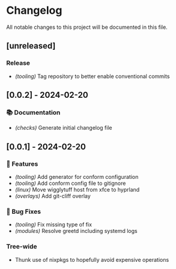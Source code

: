 # Changelog

All notable changes to this project will be documented in this file.

## [unreleased]

### Release

- *(tooling)* Tag repository to better enable conventional commits

## [0.0.2] - 2024-02-20

### 📚 Documentation

- *(checks)* Generate initial changelog file

## [0.0.1] - 2024-02-20

### 🚀 Features

- *(tooling)* Add generator for conform configuration
- *(tooling)* Add conform config file to gitignore
- *(linux)* Move wigglytuff host from xfce to hyprland
- *(overlays)* Add git-cliff overlay

### 🐛 Bug Fixes

- *(tooling)* Fix missing type of fix
- *(modules)* Resolve greetd including systemd logs

### Tree-wide

- Thunk use of nixpkgs to hopefully avoid expensive operations

<!-- generated by git-cliff -->
